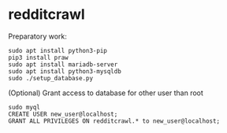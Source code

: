 # redditcrawl

Preparatory work:

	sudo apt install python3-pip
	pip3 install praw
	sudo apt install mariadb-server
	sudo apt install python3-mysqldb
	sudo ./setup_database.py
	
(Optional) Grant access to database for other user than root

	sudo myql
	CREATE USER new_user@localhost;
	GRANT ALL PRIVILEGES ON redditcrawl.* to new_user@localhost;
